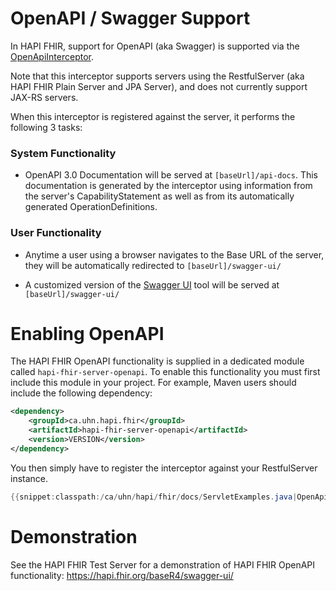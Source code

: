 # OpenAPI / Swagger Support

In HAPI FHIR, support for OpenAPI (aka Swagger) is supported via the [OpenApiInterceptor](/hapi-fhir/apidocs/hapi-fhir-server-openapi/ca/uhn/fhir/rest/openapi/OpenApiInterceptor.html).

Note that this interceptor supports servers using the RestfulServer (aka HAPI FHIR Plain Server and JPA Server), and does not currently support JAX-RS servers. 

When this interceptor is registered against the server, it performs the following 3 tasks:

### System Functionality

* OpenAPI 3.0 Documentation will be served at `[baseUrl]/api-docs`. This documentation is generated by the interceptor using information from the server's CapabilityStatement as well as from its automatically generated OperationDefinitions.  

### User Functionality

* Anytime a user using a browser navigates to the Base URL of the server, they will be automatically redirected to `[baseUrl]/swagger-ui/`

* A customized version of the [Swagger UI](https://swagger.io/tools/swagger-ui/) tool will be served at `[baseUrl]/swagger-ui/`

# Enabling OpenAPI

The HAPI FHIR OpenAPI functionality is supplied in a dedicated module called `hapi-fhir-server-openapi`. To enable this functionality you must first include this module in your project. For example, Maven users should include the following dependency:

```xml
<dependency>
	<groupId>ca.uhn.hapi.fhir</groupId>
	<artifactId>hapi-fhir-server-openapi</artifactId>
	<version>VERSION</version>
</dependency>
```

You then simply have to register the interceptor against your RestfulServer instance.

```java
{{snippet:classpath:/ca/uhn/hapi/fhir/docs/ServletExamples.java|OpenApiInterceptor}}
```

# Demonstration

See the HAPI FHIR Test Server for a demonstration of HAPI FHIR OpenAPI functionality: https://hapi.fhir.org/baseR4/swagger-ui/
